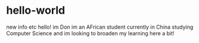 # hello-world
new info etc
hello! im Don im an AFrican student currently in China studying Computer Science and im looking to broaden my learning here a bit!
